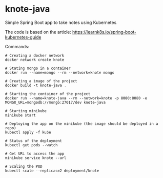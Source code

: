 # knote-java

Simple Spring Boot app to take notes using Kubernetes.

The code is based on the article: https://learnk8s.io/spring-boot-kubernetes-guide

Commands:
```
# Creating a docker network
docker network create knote

# Stating mongo in a container
docker run --name=mongo --rm --network=knote mongo

# Creating a image of the project
docker build -t knote-java .

# Starting the container of the project
docker run --name=knote-java --rm --network=knote -p 8080:8080 -e MONGO_URL=mongodb://mongo:27017/dev knote-java

# Starting minikube
minikube start

# Deploying the app on the minikube (the image should be deployed in a repo)
kubectl apply -f kube

# Status of the deployment
kubectl get pods --watch

# Get URL to access the app
minikube service knote --url

# Scaling the POD
kubectl scale --replicas=2 deployment/knote
```